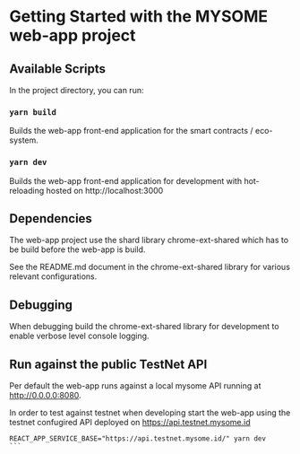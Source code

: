 # Getting Started with the MYSOME web-app project

## Available Scripts

In the project directory, you can run:

### `yarn build`

Builds the web-app front-end application for the smart contracts / eco-system.

### `yarn dev`

Builds the web-app front-end application for development with hot-reloading hosted on http://localhost:3000


## Dependencies

The web-app project use the shard library chrome-ext-shared which has to be build before the web-app is build.

See the README.md document in the chrome-ext-shared library for various relevant configurations.

## Debugging

When debugging build the chrome-ext-shared library for development to enable verbose level console logging.

## Run against the public TestNet API

Per default the web-app runs against a local mysome API running at http://0.0.0.0:8080.

In order to test against testnet when developing start the web-app using the testnet confugired API deployed on https://api.testnet.mysome.id 

````
REACT_APP_SERVICE_BASE="https://api.testnet.mysome.id/" yarn dev
```

